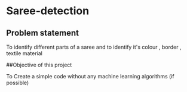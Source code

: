 # Saree-detection
## Problem statement


To identify different parts of a saree and to identify it's colour , border , textile material 

##Objective of this project 

To Create a simple code without any machine learning algorithms (if possible)
